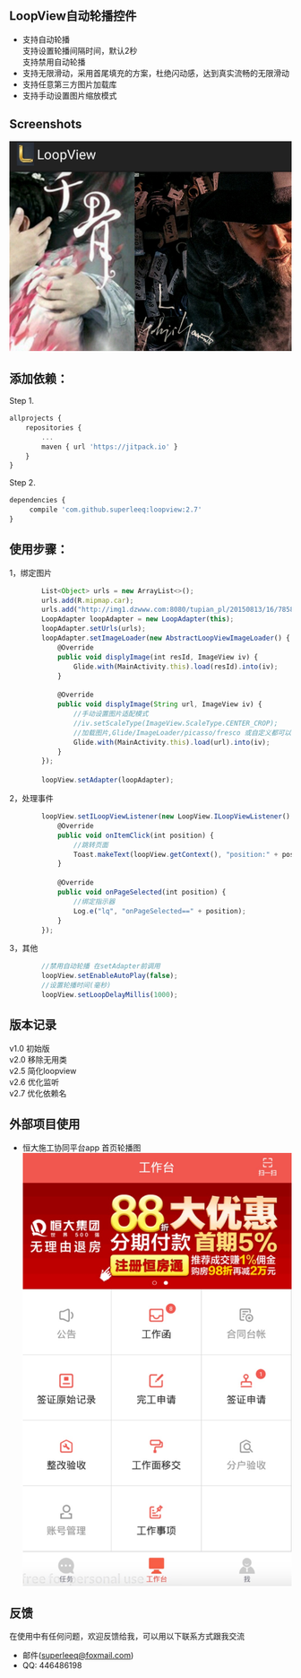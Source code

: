 ## LoopView自动轮播控件</br>

* 支持自动轮播</br>
      支持设置轮播间隔时间，默认2秒</br>
      支持禁用自动轮播</br>
* 支持无限滑动，采用首尾填充的方案，杜绝闪动感，达到真实流畅的无限滑动</br>
* 支持任意第三方图片加载库</br>
* 支持手动设置图片缩放模式</br>

## Screenshots</br>
![demo.png](https://github.com/superleeq/loopview/blob/master/app/src/main/res/raw/demo.png)

## 添加依赖：</br>
Step 1.</br>
```javascript
allprojects {
	repositories {
		...
		maven { url 'https://jitpack.io' }
	}
}
```

Step 2.</br>
```javascript
dependencies {
	 compile 'com.github.superleeq:loopview:2.7'
}
```

## 使用步骤：</br>
1，绑定图片
```javascript
        List<Object> urls = new ArrayList<>();
        urls.add(R.mipmap.car);
        urls.add("http://img1.dzwww.com:8080/tupian_pl/20150813/16/7858995348613407436.jpg");
        LoopAdapter loopAdapter = new LoopAdapter(this);
        loopAdapter.setUrls(urls);
        loopAdapter.setImageLoader(new AbstractLoopViewImageLoader() {
            @Override
            public void displyImage(int resId, ImageView iv) {
                Glide.with(MainActivity.this).load(resId).into(iv);
            }

            @Override
            public void displyImage(String url, ImageView iv) {
                //手动设置图片适配模式
                //iv.setScaleType(ImageView.ScaleType.CENTER_CROP);
                //加载图片,Glide/ImageLoader/picasso/fresco 或自定义都可以
                Glide.with(MainActivity.this).load(url).into(iv);
            }
        });

        loopView.setAdapter(loopAdapter);

```

2，处理事件
```javascript
        loopView.setILoopViewListener(new LoopView.ILoopViewListener() {
            @Override
            public void onItemClick(int position) {
                //跳转页面
                Toast.makeText(loopView.getContext(), "position:" + position, Toast.LENGTH_SHORT).show();
            }

            @Override
            public void onPageSelected(int position) {
                //绑定指示器
                Log.e("lq", "onPageSelected==" + position);
            }
        });
```

3，其他
```javascript
        //禁用自动轮播 在setAdapter前调用
        loopView.setEnableAutoPlay(false);
        //设置轮播时间(毫秒)
        loopView.setLoopDelayMillis(1000);
```

## 版本记录</br>
v1.0 初始版</br>
v2.0 移除无用类</br>
v2.5 简化loopview</br>
v2.6 优化监听</br>
v2.7 优化依赖名</br>

## 外部项目使用</br>
* 恒大施工协同平台app 首页轮播图
![home.png](https://github.com/superleeq/loopview/blob/master/app/src/main/res/raw/home.png)


## 反馈</br>
在使用中有任何问题，欢迎反馈给我，可以用以下联系方式跟我交流</br>
* 邮件(superleeq@foxmail.com)
* QQ: 446486198

